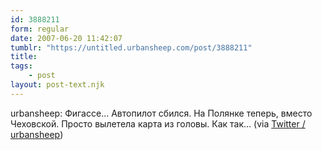 ```yaml
---
id: 3888211
form: regular
date: 2007-06-20 11:42:07
tumblr: "https://untitled.urbansheep.com/post/3888211"
title:
tags:
    - post
layout: post-text.njk
---
```


<p>urbansheep: Фигассе&hellip; Автопилот сбился. На Полянке теперь, вместо Чеховской. Просто вылетела карта из головы. Как так&hellip; (via <a href="http://twitter.com/urbansheep/statuses/112600612">Twitter / urbansheep</a>)</p>

